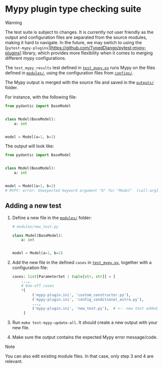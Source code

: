 # Mypy plugin type checking suite

> [!WARNING]
> The test suite is subject to changes. It is currently not user friendly as the output and configuration
> files are separated from the source modules, making it hard to navigate. In the future, we may switch
> to using the [`pytest-mypy-plugins`][https://github.com/TypedDjango/pytest-mypy-plugins] library, which
> provides more flexibility when it comes to merging different mypy configurations.


The `test_mypy_results` test defined in [`test_mypy.py`](./test_mypy.py) runs Mypy on the files
defined in [`modules/`](./modules/), using the configuration files from [`configs/`](./configs/).

The Mypy output is merged with the source file and saved in the [`outputs/`](./outputs/) folder.

For instance, with the following file:

```python
from pydantic import BaseModel


class Model(BaseModel):
    a: int


model = Model(a=1, b=2)
```

The output will look like:

```python
from pydantic import BaseModel


class Model(BaseModel):
    a: int


model = Model(a=1, b=2)
# MYPY: error: Unexpected keyword argument "b" for "Model"  [call-arg]
```

## Adding a new test

1. Define a new file in the [`modules/`](./modules/) folder:

   ```python
   # modules/new_test.py

   class Model(BaseModel):
       a: int


   model = Model(a=1, b=2)
   ```

2. Add the new file in the defined `cases` in [`test_mypy.py`](./test_mypy.py), together
   with a configuration file:

   ```python
   cases: list[ParameterSet | tuple[str, str]] = [
       ...,
       # One-off cases
       *[
            ('mypy-plugin.ini', 'custom_constructor.py'),
            ('mypy-plugin.ini', 'config_conditional_extra.py'),
            ...,
            ('mypy-plugin.ini', 'new_test.py'),  # <-- new test added.
        ]
   ```

3. Run `make test-mypy-update-all`. It should create a new output with your new file.

4. Make sure the output contains the expected Mypy error message/code.

> [!NOTE]
> You can also edit existing module files. In that case, only step 3 and 4 are relevant.
